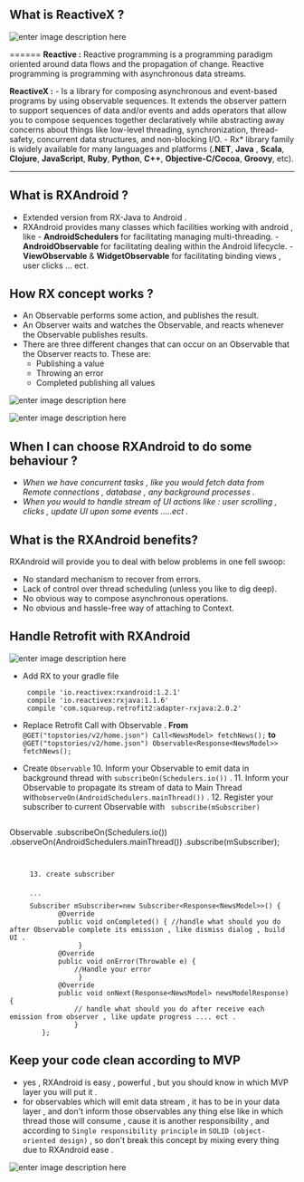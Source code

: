 

**What is ReactiveX ?**
-------------------

![enter image description here](https://lh3.googleusercontent.com/-i2XiOiLr-u4/WGDnM23c8cI/AAAAAAAAHho/MnkItYDyelofBkilkIM8x99tH__EtHP5gCLcB/s0/Reactive+logo.png "Reactive logo.png")

======
 **Reactive :**
Reactive programming is a programming paradigm oriented around data flows and the propagation of change. 
 Reactive programming is programming with asynchronous data streams.
 
 **ReactiveX :** 
	 - Is a library for composing asynchronous and event-based programs by using observable sequences.
 It extends the observer pattern to support sequences of data and/or events and adds operators that allow you to compose sequences together declaratively while abstracting away concerns about things like low-level threading, synchronization, thread-safety, concurrent data structures, and non-blocking I/O.
	 - Rx* library family is widely available for many languages and platforms (**.NET**, **Java** , **Scala**, **Clojure**, **JavaScript**, **Ruby**, **Python**, **C++**, **Objective-C/Cocoa**, **Groovy**, etc).

----------

**What is RXAndroid ?**
-------------------
 - Extended version from RX-Java to Android .
 - RXAndroid provides many classes which facilities working with android , like 
			- **AndroidSchedulers**  for facilitating managing multi-threading.
			- **AndroidObservable** for facilitating dealing within the Android lifecycle.
			- **ViewObservable** & **WidgetObservable** for facilitating binding views , user clicks ... ect.
			
**How RX concept works ?**
------------
 - An Observable performs some action, and publishes the result.
 - An Observer waits and watches the Observable, and reacts whenever the
   Observable publishes results.
 - There are three different changes that can occur on an Observable
   that the Observer reacts to.
   These are:
	 - Publishing a value
	 - Throwing an error 
	 - Completed publishing all values

![enter image description here](https://lh3.googleusercontent.com/-x2b7sqpd2Sc/WGDq4bCkp5I/AAAAAAAAHiI/lhgC2hiEbdgSPlYsA2-VdVxAeJxqzf-egCLcB/s0/legend.png "legend.png")

![enter image description here](https://lh3.googleusercontent.com/-vaRTC6UYzuw/WGBj79pJEhI/AAAAAAAAHg0/LeEE3msb9JE_RFtfw34y8yy9EqPOo5KuACLcB/s0/gif-react22.gif "gif-react22.gif")

**When I can choose RXAndroid to do some behaviour ?**
--------------------------
 - *When we have concurrent tasks , like you would fetch data from Remote connections , database , any background processes .*
 - *When you would to handle stream of UI actions like : user scrolling , clicks , update UI upon some events .....ect .*
 

**What is the RXAndroid benefits?**
-----------------------------
RXAndroid will provide you to deal with below problems in one fell swoop:

 - No standard mechanism to recover from errors.
 - Lack of control over thread scheduling (unless you like to dig deep).
 - No obvious way to compose asynchronous operations.
 - No obvious and hassle-free way of attaching to Context.


**Handle Retrofit with RXAndroid**
-----------------------------

![enter image description here](https://lh3.googleusercontent.com/d2slx7bI7Ivykea1Umfo2mMvZVTnO19ifeuJidyZJB6L3u7rlhwlBtp7tsZgrshWiToqz4pW=s0 "retrofit-reactivex-300x150.png")

 - Add RX to your gradle file 

        compile 'io.reactivex:rxandroid:1.2.1'
        compile 'io.reactivex:rxjava:1.1.6'
        compile 'com.squareup.retrofit2:adapter-rxjava:2.0.2'

 - Replace Retrofit Call with Observable .
		 **From**
		 ```@GET("topstories/v2/home.json")
		 Call<NewsModel> fetchNews();```
         **to**	     	
	     ```@GET("topstories/v2/home.json")
     Observable<Response<NewsModel>> fetchNews();```

 - Create  `Observable` 
	 10. Inform your Observable to emit data in background thread with `subscribeOn(Schedulers.io())` .
	 11.  Inform your Observable to propagate its stream of data to Main Thread with`observeOn(AndroidSchedulers.mainThread())` .
	 12. Register your subscriber to current Observable with ` subscribe(mSubscriber)`
	 ```
Observable
        .subscribeOn(Schedulers.io())
        .observeOn(AndroidSchedulers.mainThread())
        .subscribe(mSubscriber);
```


	 13. create subscriber
	 
	 
	 ```
	 Subscriber mSubscriber=new Subscriber<Response<NewsModel>>() {
            @Override
            public void onCompleted() { //handle what should you do after Observable complete its emission , like dismiss dialog , build UI .
                 }
            @Override
            public void onError(Throwable e) {
                //Handle your error
                 }
            @Override
            public void onNext(Response<NewsModel> newsModelResponse) {
                // handle what should you do after receive each emission from observer , like update progress .... ect .
                }
        };
```


**Keep your code clean according to MVP**
-----------------------------
 - yes , RXAndroid is easy , powerful , but you should know in which MVP
          layer you will put it .
 - for observables which will emit data stream , it has to be in your
   data layer , and don't inform those observables any thing else like
   in which thread those will consume , cause it is another
   responsibility , and according to `Single responsibility principle`
   in `SOLID (object-oriented design)` , so don't break this concept by
   mixing every thing due to RXAndroid ease .


![enter image description here](https://lh3.googleusercontent.com/-C7BXAK1LhZk/WGFSXnV6UvI/AAAAAAAAHiw/7-r9dmdNyAIsjsOueZICV7PSoLtkPOEBACLcB/s0/MVP.jpg "MVP.jpg")

